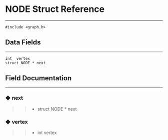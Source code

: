 # NODE Struct Reference
---

```
#include <graph.h>
```

##  Data Fields
---
```
int  vertex
struct NODE * next
```

##  Field Documentation
---
### ◆ next
>> - struct NODE * next

### ◆ vertex
>> - int vertex